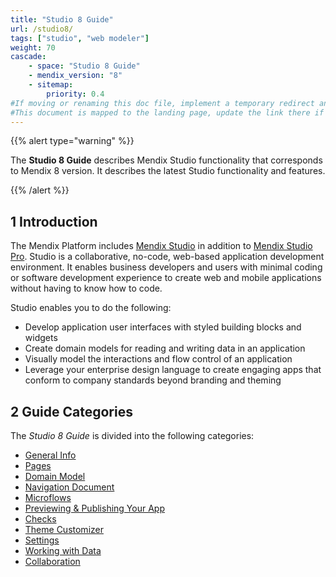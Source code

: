 ```yaml
---
title: "Studio 8 Guide"
url: /studio8/
tags: ["studio", "web modeler"]
weight: 70
cascade:
    - space: "Studio 8 Guide"
    - mendix_version: "8"
    - sitemap:
        priority: 0.4
#If moving or renaming this doc file, implement a temporary redirect and let the respective team know they should update the URL in the product. See Mapping to Products for more details.
#This document is mapped to the landing page, update the link there if renaming or moving the doc file.
---
```


{{% alert type="warning" %}}

The **Studio 8 Guide** describes Mendix Studio functionality that corresponds to Mendix 8 version. It describes the latest Studio functionality and features.

{{% /alert %}}

## 1 Introduction 

The Mendix Platform includes [Mendix Studio](general) in addition to [Mendix Studio Pro](/refguide8/modeling). Studio is a collaborative, no-code, web-based application development environment. It enables business developers and users with minimal coding or software development experience to create web and mobile applications without having to know how to code.

Studio enables you to do the following: 

* Develop application user interfaces with styled building blocks and widgets
* Create domain models for reading and writing data in an application
* Visually model the interactions and flow control of an application
* Leverage your enterprise design language to create engaging apps that conform to company standards beyond branding and theming 

## 2 Guide Categories

The *Studio 8 Guide* is divided into the following categories:

* [General Info](general) 
* [Pages](page-editor)
* [Domain Model](domain-models)
* [Navigation Document](navigation)
* [Microflows](microflows)
* [Previewing & Publishing Your App](publishing-app)
* [Checks](checks)
* [Theme Customizer](theme-customizer)
* [Settings](settings)
* [Working with Data](work-with-data)
* [Collaboration](collaboration)
